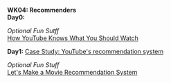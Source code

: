 **WK04: Recommenders**  
**Day0:**  

*Optional Fun Sutff*  
[How YouTube Knows What You Should Watch](https://www.pbs.org/video/how-youtube-knows-what-you-should-watch-vkyoml/)  

**Day1:**
[Case Study: YouTube's recommendation system](https://blog.youtube/inside-youtube/on-youtubes-recommendation-system/)

*Optional Fun Stuff*  
[Let's Make a Movie Recommendation System](https://www.pbs.org/video/lets-make-a-movie-recommendation-system-lab-16-cmtwft/)  
